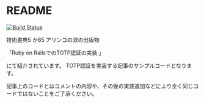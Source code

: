 # README

[![Build Status](https://travis-ci.org/inpwjp/totp-rails.svg?branch=master)](https://travis-ci.org/inpwjp/totp-rails)

技術書典5 か65 アリンコの涙の出版物

「Ruby on RailsでのTOTP認証の実装 」

にて紹介されています。
TOTP認証を実装する記事のサンプルコードとなります。

記事上のコードとはコメントの内容や、その後の実装追加などにより全く同じコードではないことをご了承ください。

